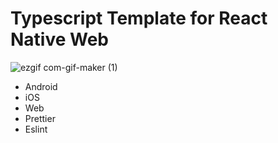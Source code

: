 # Typescript Template for React Native Web
![ezgif com-gif-maker (1)](https://user-images.githubusercontent.com/19613367/117573257-7f594e00-b0f4-11eb-94c7-6bf23c291458.gif)

* Android
* iOS
* Web
* Prettier
* Eslint
